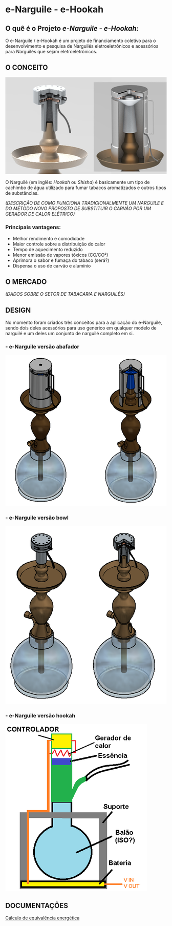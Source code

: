 # e-Narguile - e-Hookah

## O quê é o Projeto _e-Narguile - e-Hookah:_

O e-Narguile / e-Hookah é um projeto de financiamento coletivo para o desenvolvimento e pesquisa de Narguilés eletroeletrônicos e acessórios para Narguilés que sejam eletroeletrônicos.

## O CONCEITO

![e-narguile renderização](/images/NARGASWIDE.png)

O Narguilé (em inglês: _Hookah_ ou _Shisha_) é basicamente um tipo de cachimbo de água utilizado para fumar tabacos aromatizados e outros tipos de substâncias.

_(DESCRIÇÃO DE COMO FUNCIONA TRADICIONALMENTE UM NARGUILE E DO MÉTODO NOVO PROPOSTO DE SUBSTITUIR O CARVÃO POR UM GERADOR DE CALOR ELÉTRICO)_

### Principais vantagens:

- Melhor rendimento e comodidade
- Maior controle sobre a distribuição do calor
- Tempo de aquecimento reduzido
- Menor emissão de vapores tóxicos (CO/CO²)
- Aprimora o sabor e fumaça do tabaco (será?)
- Dispensa o uso de carvão e alumínio

## O MERCADO

_(DADOS SOBRE O SETOR DE TABACARIA E NARGUILÉS)_

## DESIGN

No momento foram criados três conceitos para a aplicação do e-Narguile, sendo dois deles acessórios para uso genérico em qualquer modelo de narguilé e um deles um conjunto de narguilé completo em si.

### - e-Narguile versão abafador

![e-Narguile abafador](/images/NARGAS.png)

### - e-Narguile versão bowl

![e-Narguile bowl](/images/NARGASROSH.png)

### - e-Narguile versão hookah

![e-Narguile hookah](/images/conceitoenarguile.png)


## DOCUMENTAÇÕES

[Cálculo de equivalência energética](/docs/calculo_equival_energ.pdf)
